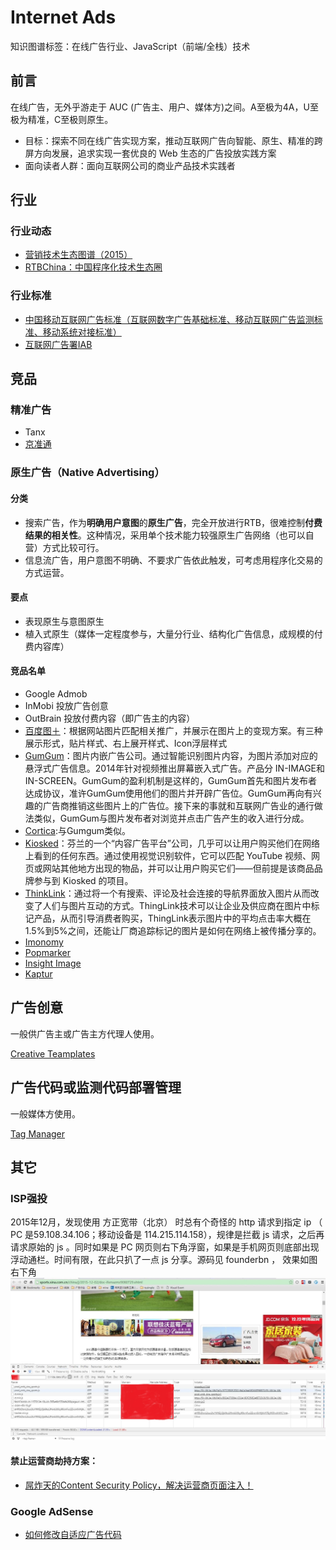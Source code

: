 
Internet Ads
=============

知识图谱标签：在线广告行业、JavaScript（前端/全栈）技术

## 前言 ##

在线广告，无外乎游走于 AUC (广告主、用户、媒体方)之间。A至极为4A，U至极为精准，C至极则原生。

- 目标：探索不同在线广告实现方案，推动互联网广告向智能、原生、精准的跨屏方向发展，追求实现一套优良的 Web 生态的广告投放实践方案
- 面向读者人群：面向互联网公司的商业产品技术实践者

## 行业 ##

### 行业动态 ###

- [营销技术生态图谱（2015）](http://chiefmartec.com/2015/01/marketing-technology-landscape-supergraphic-2015/)
- [RTBChina：中国程序化技术生态圈](http://www.rtbchina.com/china-display-ad-tech-ecosystem)

### 行业标准 ###

- [中国移动互联网广告标准（互联网数字广告基础标准、移动互联网广告监测标准、移动系统对接标准）](http://iac-i.org/standards_of_chinese_mobile_internet_advertisement.html)
- [互联网广告署IAB](https://www.iab.net/)

## 竞品 ##

### 精准广告 ###

- Tanx
- [京准通](http://jzt.jd.com/gw/)

### 原生广告（Native Advertising） ###

#### 分类 ####

- 搜索广告，作为**明确用户意图**的**原生广告**，完全开放进行RTB，很难控制**付费结果的相关性**。这种情况，采用单个技术能力较强原生广告网络（也可以自营）方式比较可行。
- 信息流广告，用户意图不明确、不要求广告依此触发，可考虑用程序化交易的方式运营。

#### 要点 ####

- 表现原生与意图原生
- 植入式原生（媒体一定程度参与，大量分行业、结构化广告信息，成规模的付费内容库）

#### 竞品名单 ####

- Google Admob
- InMobi 投放广告创意
- OutBrain 投放付费内容（即广告主的内容）
- [百度图＋](http://imageplus.baidu.com/)：根据网站图片匹配相关推广，并展示在图片上的变现方案。有三种展示形式，贴片样式、右上展开样式、Icon浮层样式
- [GumGum](http://gumgum.com/)：图片内嵌广告公司。通过智能识别图片内容，为图片添加对应的悬浮式广告信息。2014年针对视频推出屏幕嵌入式广告。产品分 IN-IMAGE和 IN-SCREEN。GumGum的盈利机制是这样的，GumGum首先和图片发布者达成协议，准许GumGum使用他们的图片并开辟广告位。GumGum再向有兴趣的广告商推销这些图片上的广告位。接下来的事就和互联网广告业的通行做法类似，GumGum与图片发布者对浏览并点击广告产生的收入进行分成。
- [Cortica](http://cortica.com/demo_new.html):与Gumgum类似。
- [Kiosked](http://www.kiosked.com/)：芬兰的一个“内容广告平台”公司，几乎可以让用户购买他们在网络上看到的任何东西。通过使用视觉识别软件，它可以匹配 YouTube 视频、网页或网站其他地方出现的物品，并可以让用户购买它们——但前提是该商品品牌参与到 Kiosked 的项目。
- [ThinkLink](https://www.thinglink.com/)：通过将一个有搜索、评论及社会连接的导航界面放入图片从而改变了人们与图片互动的方式。ThingLink技术可以让企业及供应商在图片中标记产品，从而引导消费者购买，ThingLink表示图片中的平均点击率大概在1.5%到5%之间，还能让厂商追踪标记的图片是如何在网络上被传播分享的。
- [Imonomy](http://imonomy.com/products/)
- [Popmarker](http://www.popmarker.com/products)
- [Insight Image](http://insightimage.com/)
- [Kaptur](http://kaptur.co/embedding-images-contextual-ad-delivery-model/)

## 广告创意

一般供广告主或广告主方代理人使用。

[Creative Teamplates](https://github.com/TingGe/internet-ads/tree/master/creative-templates)

## 广告代码或监测代码部署管理

一般媒体方使用。

[Tag Manager](https://github.com/TingGe/internet-ads/blob/master/tag-manager.md)

## 其它 ##

### ISP强投 ###

2015年12月，发现使用 方正宽带（北京） 时总有个奇怪的 http 请求到指定 ip （ PC 是59.108.34.106；移动设备是 114.215.114.158），规律是拦截 js 请求，之后再请求原始的 js 。同时如果是 PC 网页则右下角浮窗，如果是手机网页则底部出现浮动通栏。时间有限，在此只扒了一点 js 分享。源码见 founderbn ， 效果如图右下角
![方正宽带运营商PC强投](./res/founderbn.jpg)

#### 禁止运营商劫持方案：

- [屌炸天的Content Security Policy，解决运营商页面注入！](http://www.xiaomeiti.com/note/3621)

### Google AdSense ###

- [如何修改自适应广告代码](https://support.google.com/adsense/answer/6307124)